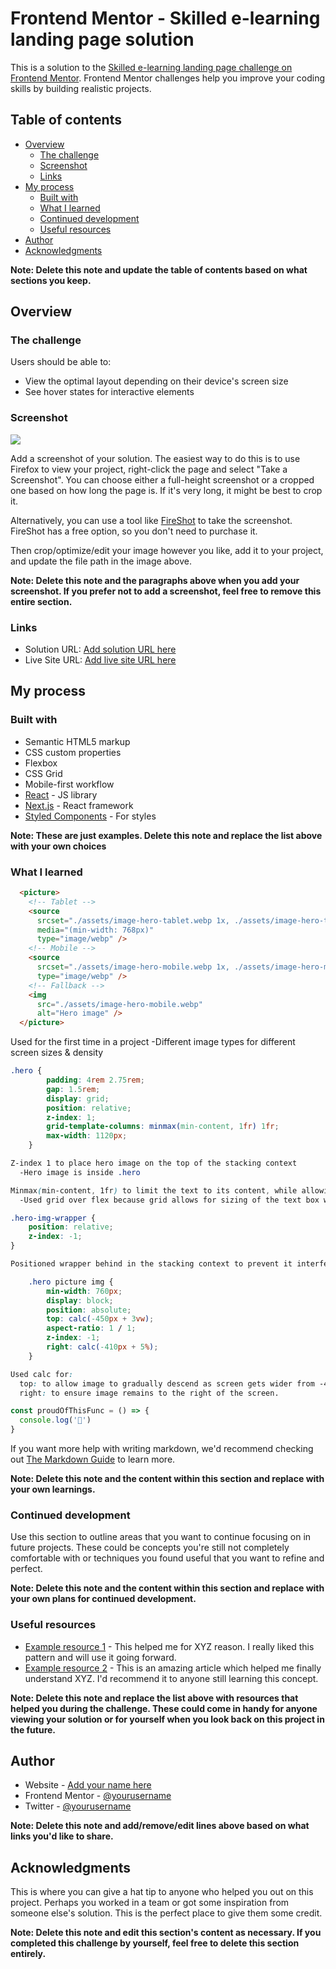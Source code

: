 # Frontend Mentor - Skilled e-learning landing page solution

This is a solution to the [Skilled e-learning landing page challenge on Frontend Mentor](https://www.frontendmentor.io/challenges/skilled-elearning-landing-page-S1ObDrZ8q). Frontend Mentor challenges help you improve your coding skills by building realistic projects.

## Table of contents

- [Overview](#overview)
  - [The challenge](#the-challenge)
  - [Screenshot](#screenshot)
  - [Links](#links)
- [My process](#my-process)
  - [Built with](#built-with)
  - [What I learned](#what-i-learned)
  - [Continued development](#continued-development)
  - [Useful resources](#useful-resources)
- [Author](#author)
- [Acknowledgments](#acknowledgments)

**Note: Delete this note and update the table of contents based on what sections you keep.**

## Overview

### The challenge

Users should be able to:

- View the optimal layout depending on their device's screen size
- See hover states for interactive elements

### Screenshot

![](./screenshot.jpg)

Add a screenshot of your solution. The easiest way to do this is to use Firefox to view your project, right-click the page and select "Take a Screenshot". You can choose either a full-height screenshot or a cropped one based on how long the page is. If it's very long, it might be best to crop it.

Alternatively, you can use a tool like [FireShot](https://getfireshot.com/) to take the screenshot. FireShot has a free option, so you don't need to purchase it. 

Then crop/optimize/edit your image however you like, add it to your project, and update the file path in the image above.

**Note: Delete this note and the paragraphs above when you add your screenshot. If you prefer not to add a screenshot, feel free to remove this entire section.**

### Links

- Solution URL: [Add solution URL here](https://your-solution-url.com)
- Live Site URL: [Add live site URL here](https://your-live-site-url.com)

## My process

### Built with

- Semantic HTML5 markup
- CSS custom properties
- Flexbox
- CSS Grid
- Mobile-first workflow
- [React](https://reactjs.org/) - JS library
- [Next.js](https://nextjs.org/) - React framework
- [Styled Components](https://styled-components.com/) - For styles

**Note: These are just examples. Delete this note and replace the list above with your own choices**

### What I learned

```html
  <picture>
    <!-- Tablet -->
    <source
      srcset="./assets/image-hero-tablet.webp 1x, ./assets/image-hero-tablet@2x.webp 2x"
      media="(min-width: 768px)"
      type="image/webp" />
    <!-- Mobile -->
    <source
      srcset="./assets/image-hero-mobile.webp 1x, ./assets/image-hero-mobile@2x.webp 2x"
      type="image/webp" />
    <!-- Fallback -->
    <img
      src="./assets/image-hero-mobile.webp"
      alt="Hero image" />
  </picture>
```
Used <picture> for the first time in a project
  -Different image types for different screen sizes & density

```css
.hero {
        padding: 4rem 2.75rem;
        gap: 1.5rem;
        display: grid;
        position: relative;
        z-index: 1;
        grid-template-columns: minmax(min-content, 1fr) 1fr;
        max-width: 1120px;
    }

Z-index 1 to place hero image on the top of the stacking context 
  -Hero image is inside .hero 

Minmax(min-content, 1fr) to limit the text to its content, while allowing picture to reflect the rest of the grid.
  -Used grid over flex because grid allows for sizing of the text box whereas   flex does not and will size it to whatever it is sized.

.hero-img-wrapper {
    position: relative;
    z-index: -1;
}

Positioned wrapper behind in the stacking context to prevent it interfering with user interaction

    .hero picture img {
        min-width: 760px;
        display: block;
        position: absolute;
        top: calc(-450px + 3vw);
        aspect-ratio: 1 / 1;
        z-index: -1;
        right: calc(-410px + 5%);
    }

Used calc for:
  top: to allow image to gradually descend as screen gets wider from -450px.
  right: to ensure image remains to the right of the screen.

```
```js
const proudOfThisFunc = () => {
  console.log('🎉')
}
```

If you want more help with writing markdown, we'd recommend checking out [The Markdown Guide](https://www.markdownguide.org/) to learn more.

**Note: Delete this note and the content within this section and replace with your own learnings.**

### Continued development

Use this section to outline areas that you want to continue focusing on in future projects. These could be concepts you're still not completely comfortable with or techniques you found useful that you want to refine and perfect.

**Note: Delete this note and the content within this section and replace with your own plans for continued development.**

### Useful resources

- [Example resource 1](https://www.example.com) - This helped me for XYZ reason. I really liked this pattern and will use it going forward.
- [Example resource 2](https://www.example.com) - This is an amazing article which helped me finally understand XYZ. I'd recommend it to anyone still learning this concept.

**Note: Delete this note and replace the list above with resources that helped you during the challenge. These could come in handy for anyone viewing your solution or for yourself when you look back on this project in the future.**

## Author

- Website - [Add your name here](https://www.your-site.com)
- Frontend Mentor - [@yourusername](https://www.frontendmentor.io/profile/yourusername)
- Twitter - [@yourusername](https://www.twitter.com/yourusername)

**Note: Delete this note and add/remove/edit lines above based on what links you'd like to share.**

## Acknowledgments

This is where you can give a hat tip to anyone who helped you out on this project. Perhaps you worked in a team or got some inspiration from someone else's solution. This is the perfect place to give them some credit.

**Note: Delete this note and edit this section's content as necessary. If you completed this challenge by yourself, feel free to delete this section entirely.**

